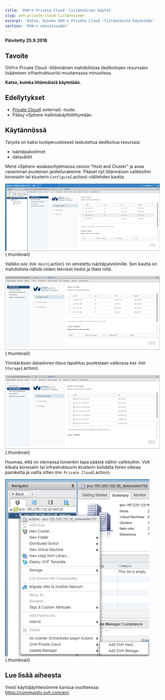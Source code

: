 ```yaml
---
title: 'OVH:n Private Cloud -liitännäisen käyttö'
slug: ovh-private-cloud-liitannainen
excerpt: 'Katso, kuinka OVH:n Private Cloud -liitännäistä käytetään'
section: 'OVH:n ominaisuudet'
---
```


**Päivitetty 25.9.2018**

## Tavoite

OVH:n Private Cloud -liitännäinen mahdollistaa dedikoitujen resurssien lisäämisen infrastruktuuriisi muutamassa minuutissa.

**Katso, kuinka liitännäistä käytetään.**


## Edellytykset

* [Private Cloud](https://www.ovh-hosting.fi/private-cloud/){.external} -tuote.
* Pääsy vSphere-hallintakäyttöliittymään.


## Käytännössä

Tarjolla on kaksi tuntiperusteisesti laskutettua dedikoitua resurssia:

* isäntäpalvelimet
* datasäilöt

Mene vSphere-asiakasohjelmassa osioon “Host and Cluster” ja avaa vasemman puoleinen jaottelurakenne. Pääset nyt liitännäisen valikkoihin konesalin tai klusterin `Configure`{.action}-välilehden kautta.

![](images/addhost_01.png){.thumbnail}

Valikko `Add OVH Host`{.action} on omistettu isäntäpalvelimille. Sen kautta on mahdollista nähdä niiden tekniset tiedot ja tilata niitä.

![](images/addhost_02.png){.thumbnail}

Ylimääräisen datastoren tilaus tapahtuu puolestaan valikossa `Add OVH Storage`{.action}.

![](images/addstorage_02.png){.thumbnail}

Huomaa, että on olemassa toinenkin tapa päästä näihin valikkoihin. Voit klikata konesalin tai infrastruktuurin klusterin kohdalla hiiren oikeaa painiketta ja valita sitten `OVH Private Cloud`{.action}.

![Vaihtoehto OVH Private Cloud](images/rightclick.png){.thumbnail}

## Lue lisää aiheesta

Viesti käyttäjäyhteisömme kanssa osoitteessa: <https://community.ovh.com/en/>.
